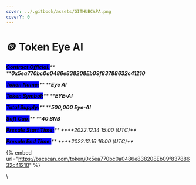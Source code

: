 ```yaml
---
cover: ../.gitbook/assets/GITHUBCAPA.png
coverY: 0
---
```


# 🪙 Token Eye AI

_<mark style="background-color:blue;">**Contract Official:**</mark>** ****0x5ea770bc0a0486e838208Eb09f83788632c41210**_

_<mark style="background-color:blue;">**Token Name:**</mark>** ****Eye AI**_

_<mark style="background-color:blue;">**Token Symbol:**</mark>** ****EYE-AI**_

_<mark style="background-color:blue;">**Total Supply:**</mark>** ****500,000 Eye-AI**_

_<mark style="background-color:blue;">**Soft Cap:**</mark>** ****40 BNB**_

_<mark style="background-color:blue;">**Presale Start Time:**</mark>** ****2022.12.14 15:00 (UTC)**_

_<mark style="background-color:blue;">**Presale End Time:**</mark>** ****2022.12.16 16:00 (UTC)**_

{% embed url="https://bscscan.com/token/0x5ea770bc0a0486e838208Eb09f83788632c41210" %}



\


